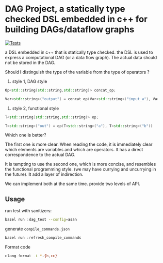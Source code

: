 # DAG Project, a statically type checked DSL embedded in c++ for building DAGs/dataflow graphs

[![Tests](https://github.com/reveriel/typed_dsl/actions/workflows/tests.yml/badge.svg)](https://github.com/reveriel/typed_dsl/actions/workflows/tests.yml)

a DSL embedded in c++ that is statically type checked.
the DSL is used to express a computational DAG (or a data flow graph).
The actual data should not be stored in the DAG.

Should I distinguish the type of the variable from the type of operators ?

1. style 1, DAG style

``` c++
Op<std::string(std::string,std::string)> concat_op;

Var<std::string>("output") = concat_op(Var<std::string>("input_a"), Var<std::string>("input_b"));
```

1. style 2, functional style

``` c++
T<std::string(std::string,std::string)> op;

T<std::string>("out") = op(T<std::string>("a"), T<std::string>("b"))
```

Which one is better?

The first one is more clear. When reading the code, it is immediately clear
which elements are variables and which are operators. It has a direct
correspondence to the actual DAG.

It is tempting to use the second one, which is more concise, and resembles the
functional programming style. (we may have currying and uncurrying in the
future). It add a layer of indirection.

We can implement both at the same time. provide two levels of API.

## Usage

run test with sanitizers:

``` bash
bazel run :dag_test --config=asan
```

generate `compile_commands.json`

``` bash
bazel run :refresh_compile_commands
```

Format code

``` bash
clang-format -i *.{h,cc}
```


